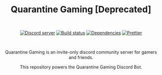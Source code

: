<div align="center">
  <br />
  <h1 align="center">
    Quarantine Gaming [Deprecated]
  </h1>
  <br />
  <p>
    <a href="https://discord.com/"><img src="https://img.shields.io/discord/351178660725915649?color=7289da&logo=discord&logoColor=white" alt="Discord server" /></a>
    <a href="https://github.com/JKLorenzo/Quarantine-Gaming-JS/actions"><img src="https://github.com/JKLorenzo/Quarantine-Gaming-JS/workflows/Testing/badge.svg" alt="Build status" /></a>
    <a href="https://david-dm.org/JKLorenzo/Quarantine-Gaming-JS"><img src="https://img.shields.io/david/JKLorenzo/Quarantine-Gaming-JS.svg?maxAge=3600" alt="Dependencies" /></a>
    <a href="https://github.com/prettier/prettier"><img src="https://img.shields.io/badge/code_style-prettier-ff69b4.svg?style=flat-square" alt="Prettier" /></a>
  </p>
  <br />
  <p>Quarantine Gaming is an invite-only discord community server for gamers and friends.</p>
  <p>This repository powers the Quarantine Gaming Discord Bot.</p>
</div>
